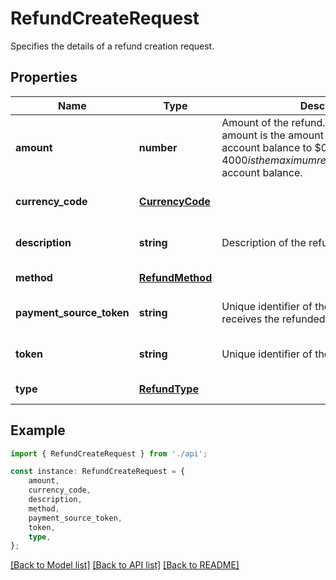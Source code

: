 # RefundCreateRequest

Specifies the details of a refund creation request.

## Properties

Name | Type | Description | Notes
------------ | ------------- | ------------- | -------------
**amount** | **number** | Amount of the refund.  The maximum refund amount is the amount that brings the account balance to $0. For example, $4000 is the maximum refund amount for a -$4000 account balance. | [optional] [default to undefined]
**currency_code** | [**CurrencyCode**](CurrencyCode.md) |  | [optional] [default to undefined]
**description** | **string** | Description of the refund. | [optional] [default to undefined]
**method** | [**RefundMethod**](RefundMethod.md) |  | [default to undefined]
**payment_source_token** | **string** | Unique identifier of the payment source that receives the refunded amount. | [optional] [default to undefined]
**token** | **string** | Unique identifier of the refund. | [optional] [default to undefined]
**type** | [**RefundType**](RefundType.md) |  | [default to undefined]

## Example

```typescript
import { RefundCreateRequest } from './api';

const instance: RefundCreateRequest = {
    amount,
    currency_code,
    description,
    method,
    payment_source_token,
    token,
    type,
};
```

[[Back to Model list]](../README.md#documentation-for-models) [[Back to API list]](../README.md#documentation-for-api-endpoints) [[Back to README]](../README.md)
